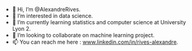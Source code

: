 - 👋 Hi, I’m @AlexandreRives.
- 👀 I’m interested in data science.
- 🌱 I’m currently learning statistics and computer science at University Lyon 2.
- 💞️ I’m looking to collaborate on machine learning project.
- 📫 You can reach me here : www.linkedin.com/in/rives-alexandre.

<!---
AlexandreRives/AlexandreRives is a ✨ special ✨ repository because its `README.md` (this file) appears on your GitHub profile.
You can click the Preview link to take a look at your changes.
--->

